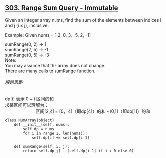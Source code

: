 ## [303. Range Sum Query - Immutable](https://leetcode.com/problems/range-sum-query-immutable/)
Given an integer array nums, find the sum of the elements between indices i and j (i ≤ j), inclusive.

Example:
Given nums = [-2, 0, 3, -5, 2, -1]

sumRange(0, 2) -> 1<br>
sumRange(2, 5) -> -1<br>
sumRange(0, 5) -> -3<br>
Note:<br>
You may assume that the array does not change.<br>
There are many calls to sumRange function.

###### 解题思路

dp[i] 表示 0 ~ i 区间的和<br>
求某区间可以理解为：<br>
&emsp;&emsp;&emsp;&emsp;&emsp;&emsp;&emsp;区间[2,4] = [0，4]（即dp[4]）的和 - [0,1]（即dp[1]）的和

```
class NumArray(object):
    def __init__(self, nums):
        self.dp = nums
        for i in range(1, len(nums)):
            self.dp[i] += self.dp[i-1]

    def sumRange(self, i, j):
        return self.dp[j] - (self.dp[i-1] if i > 0 else 0)
```
